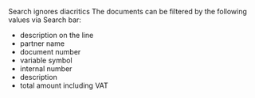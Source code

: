 Search ignores diacritics
The documents can be filtered by the following values via Search bar:

* description on the line
* partner name
* document number
* variable symbol
* internal number
* description
* total amount including VAT